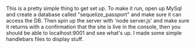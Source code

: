 This is a pretty simple thing to get set up. To make it run, open up MySql and create a database called "sequelize_passport" and make sure it can access the DB. Then spin up the server with 'node server.js' and make sure it returns with a confirmation that the site is live in the console, then you should be able to localhost:9001 and see what's up. I made some simple handlebars files to display stuff. 